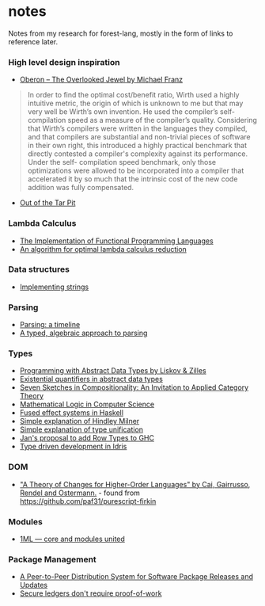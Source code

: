 # notes
Notes from my research for forest-lang, mostly in the form of links to reference later.

### High level design inspiration

* [Oberon – The Overlooked Jewel by Michael Franz](http://citeseerx.ist.psu.edu/viewdoc/download?doi=10.1.1.90.7173&rep=rep1&type=pdf)

> In order to find the optimal cost/benefit ratio, Wirth used a highly intuitive metric, the origin of which is unknown to me but that may very well be Wirth’s own invention. He used the compiler’s self-compilation speed as a measure of the compiler’s quality. Considering that Wirth’s compilers were written in the languages they compiled, and that compilers are substantial and non-trivial pieces of software in their own right, this introduced a highly practical benchmark that directly contested a compiler's complexity against its performance. Under the self- compilation speed benchmark, only those optimizations were allowed to be incorporated into a compiler that accelerated it by so much that the intrinsic cost of the new code addition was fully compensated.

* [Out of the Tar Pit](http://curtclifton.net/papers/MoseleyMarks06a.pdf)

### Lambda Calculus
* [The Implementation of Functional Programming Languages](https://www.microsoft.com/en-us/research/uploads/prod/1987/01/slpj-book-1987-r90.pdf)
* [An algorithm for optimal lambda calculus reduction](https://dl.acm.org/citation.cfm?id=96711)

### Data structures

* [Implementing strings](http://beza1e1.tuxen.de/strings.html)

### Parsing

* [Parsing: a timeline](https://jeffreykegler.github.io/personal/timeline_v3)
* [A typed, algebraic approach to parsing](https://www.cl.cam.ac.uk/~nk480/parsing.pdf)

### Types

* [Programming with Abstract Data Types by Liskov & Zilles](http://citeseerx.ist.psu.edu/viewdoc/download?doi=10.1.1.136.3043&rep=rep1&type=pdf)
* [Existential quantifiers in abstract data types](https://link.springer.com/chapter/10.1007/3-540-09510-1_7)
* [Seven Sketches in Compositionality: An Invitation to Applied Category Theory](https://arxiv.org/pdf/1803.05316.pdf)
* [Mathematical Logic in Computer Science](https://arxiv.org/pdf/1802.03292.pdf)
* [Fused effect systems in Haskell](https://github.com/robrix/fused-effects)
* [Simple explanation of Hindley Milner](https://eli.thegreenplace.net/2018/type-inference/)
* [Simple explanation of type unification](https://eli.thegreenplace.net/2018/unification/)
* [Jan's proposal to add Row Types to GHC](https://github.com/ghc-proposals/ghc-proposals/pull/180)
* [Type driven development in Idris](https://www.youtube.com/watch?v=mOtKD7ml0NU&feature=youtu.be)


### DOM

* ["A Theory of Changes for Higher-Order Languages" by Cai, Gairrusso, Rendel and Ostermann.](https://arxiv.org/pdf/1312.0658.pdf) - found from https://github.com/paf31/purescript-firkin

### Modules

* [1ML — core and modules united](https://people.mpi-sws.org/~rossberg/1ml/)

### Package Management

* [A Peer-to-Peer Distribution System for
Software Package Releases and Updates](http://www.cs.sfu.ca/~jcliu/Papers/apt-p2p.pdf)
* [Secure ledgers don't require proof-of-work](https://pfrazee.github.io/blog/secure-ledgers-dont-require-proof-of-work)
